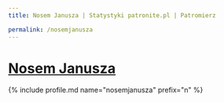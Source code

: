 ```yaml
---
title: Nosem Janusza | Statystyki patronite.pl | Patromierz

permalink: /nosemjanusza
---
```


# [Nosem Janusza](https://patronite.pl/nosemjanusza)

{% include profile.md name="nosemjanusza" prefix="n" %}
